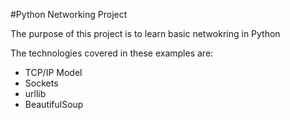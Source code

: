 #Python Networking Project

The purpose of this project is to learn basic netwokring in Python

The technologies covered in these examples are:

* TCP/IP Model
* Sockets
* urllib
* BeautifulSoup

